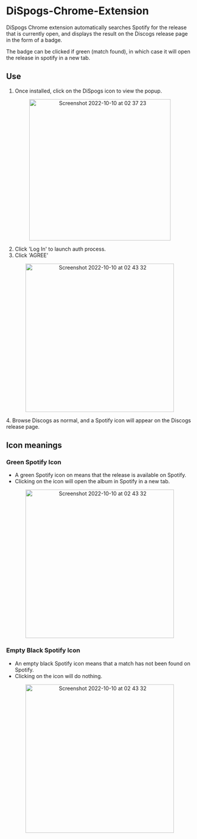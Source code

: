 # DiSpogs-Chrome-Extension
DiSpogs Chrome extension automatically searches Spotify for the release that is currently open, and displays the result on the Discogs release page in the form of a badge. 

The badge can be clicked if green (match found), in which case it will open the release in spotify in a new tab.

## Use
1. Once installed, click on the DiSpogs icon to view the popup. 
<p align="center">
  <img width="381" alt="Screenshot 2022-10-10 at 02 37 23" src="https://user-images.githubusercontent.com/84278383/194786741-ca056d4b-f869-4a9f-abcc-8068dad0dba0.png">
</p>


2. Click 'Log In' to launch auth process. 
3. Click 'AGREE'
<p align="center">
  <img width="400" alt="Screenshot 2022-10-10 at 02 43 32" src="https://user-images.githubusercontent.com/84278383/194787006-90f71ecb-fcf0-41ca-94b2-c46e5eb5d937.png">
</p>
4. Browse Discogs as normal, and a Spotify icon will appear on the Discogs release page.

## Icon meanings
### Green Spotify Icon
* A green Spotify icon on means that the release is available on Spotify.
* Clicking on the icon will open the album in Spotify in a new tab.
<p align="center">
  <img width="400" alt="Screenshot 2022-10-10 at 02 43 32" src="https://user-images.githubusercontent.com/84278383/194787134-c527f08a-1463-4e2e-b7fc-973255791aec.png">
</p>

### Empty Black Spotify Icon
* An empty black Spotify icon means that a match has not been found on Spotify.
* Clicking on the icon will do nothing.
<p align="center">
  <img width="400" alt="Screenshot 2022-10-10 at 02 43 32" src="https://user-images.githubusercontent.com/84278383/194787232-8dddb45a-6e5c-4ef0-a08e-16d279cc93c8.png">
</p>
